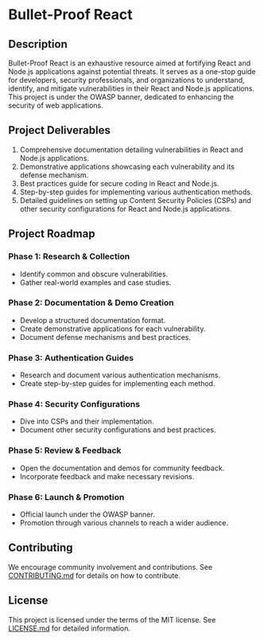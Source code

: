 # Bullet-Proof React

## Description

Bullet-Proof React is an exhaustive resource aimed at fortifying React and Node.js applications against potential threats. It serves as a one-stop guide for developers, security professionals, and organizations to understand, identify, and mitigate vulnerabilities in their React and Node.js applications. This project is under the OWASP banner, dedicated to enhancing the security of web applications.

## Project Deliverables

1. Comprehensive documentation detailing vulnerabilities in React and Node.js applications.
2. Demonstrative applications showcasing each vulnerability and its defense mechanism.
3. Best practices guide for secure coding in React and Node.js.
4. Step-by-step guides for implementing various authentication methods.
5. Detailed guidelines on setting up Content Security Policies (CSPs) and other security configurations for React and Node.js applications.

## Project Roadmap

### Phase 1: Research & Collection
- Identify common and obscure vulnerabilities.
- Gather real-world examples and case studies.

### Phase 2: Documentation & Demo Creation
- Develop a structured documentation format.
- Create demonstrative applications for each vulnerability.
- Document defense mechanisms and best practices.

### Phase 3: Authentication Guides
- Research and document various authentication mechanisms.
- Create step-by-step guides for implementing each method.

### Phase 4: Security Configurations
- Dive into CSPs and their implementation.
- Document other security configurations and best practices.

### Phase 5: Review & Feedback
- Open the documentation and demos for community feedback.
- Incorporate feedback and make necessary revisions.

### Phase 6: Launch & Promotion
- Official launch under the OWASP banner.
- Promotion through various channels to reach a wider audience.

## Contributing
We encourage community involvement and contributions. See [CONTRIBUTING.md](CONTRIBUTING.md) for details on how to contribute.

## License
This project is licensed under the terms of the MIT license. See [LICENSE.md](LICENSE.md) for detailed information.

